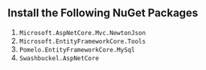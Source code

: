 ## Install the Following NuGet Packages
1. `Microsoft.AspNetCore.Mvc.NewtonJson`
2. `Microsoft.EntityFrameworkCore.Tools`
3. `Pomelo.EntityFrameworkCore.MySql`
4. `Swashbuckel.AspNetCore`